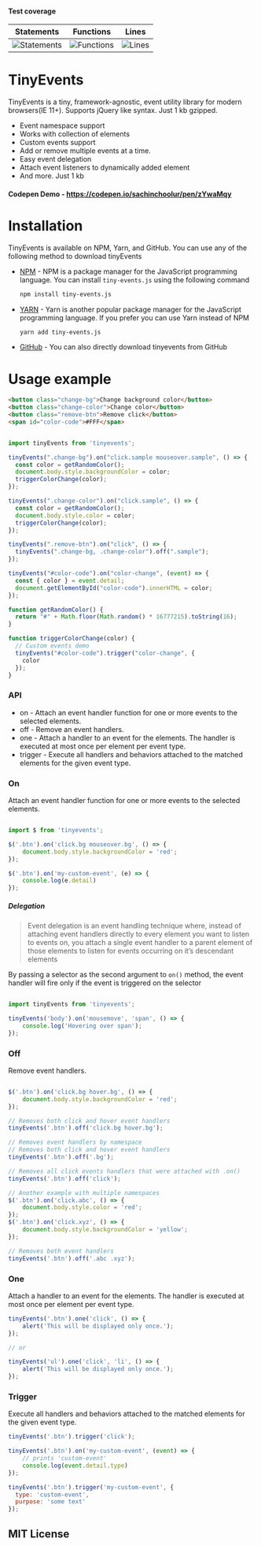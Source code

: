 #### Test coverage

| Statements                                                                      | Functions                                                                   | Lines                                                               |
| ------------------------------------------------------------------------------- | --------------------------------------------------------------------------- | ------------------------------------------------------------------- |
| ![Statements](https://img.shields.io/badge/statements-100%25-brightgreen.svg) | ![Functions](https://img.shields.io/badge/functions-100%25-brightgreen.svg) | ![Lines](https://img.shields.io/badge/lines-100%25-brightgreen.svg) |



# TinyEvents

TinyEvents is a tiny, framework-agnostic, event utility library for modern browsers(IE 11+). Supports jQuery like syntax. Just 1 kb gzipped.

- Event namespace support
- Works with collection of elements
- Custom events support
- Add or remove multiple events at a time.
- Easy event delegation
- Attach event listeners to dynamically added element
- And more. Just 1 kb

#### Codepen Demo - https://codepen.io/sachinchoolur/pen/zYwaMqy


# Installation

TinyEvents is available on NPM, Yarn, and GitHub. You can use any of the following method to download tinyEvents

-   [NPM](https://www.npmjs.com/) - NPM is a package manager for the JavaScript
    programming language. You can install `tiny-events.js` using the following
    command

    ```sh
    npm install tiny-events.js
    ```

-   [YARN](https://yarnpkg.com/) - Yarn is another popular package manager for
    the JavaScript programming language. If you prefer you can use Yarn instead
    of NPM

    ```sh
    yarn add tiny-events.js
    ```

-   [GitHub](https://github.com/sachinchoolur/tinyevents/archive/master.zip) -
    You can also directly download tinyevents from GitHub


# Usage example

```html
<button class="change-bg">Change background color</button>
<button class="change-color">Change color</button>
<button class="remove-btn">Remove click</button>
<span id="color-code">#FFF</span>
```
```js

import tinyEvents from 'tinyevents';

tinyEvents(".change-bg").on("click.sample mouseover.sample", () => {
  const color = getRandomColor();
  document.body.style.backgroundColor = color;
  triggerColorChange(color);
});

tinyEvents(".change-color").on("click.sample", () => {
  const color = getRandomColor();
  document.body.style.color = color;
  triggerColorChange(color);
});

tinyEvents(".remove-btn").on("click", () => {
  tinyEvents(".change-bg, .change-color").off(".sample");
});

tinyEvents("#color-code").on("color-change", (event) => {
  const { color } = event.detail;
  document.getElementById("color-code").innerHTML = color;
});

function getRandomColor() {
  return "#" + Math.floor(Math.random() * 16777215).toString(16);
}

function triggerColorChange(color) {
  // Custom events demo
  tinyEvents("#color-code").trigger("color-change", {
    color
  });
}

```

### API
- on - Attach an event handler function for one or more events to the selected elements.
- off - Remove an event handlers.
- one - Attach a handler to an event for the elements. The handler is executed at most once per element per event type.
- trigger - Execute all handlers and behaviors attached to the matched elements for the given event type.


### On
Attach an event handler function for one or more events to the selected elements.

```js

import $ from 'tinyevents';

$('.btn').on('click.bg mouseover.bg', () => {
    document.body.style.backgroundColor = 'red';
});

$('.btn').on('my-custom-event', (e) => {
    console.log(e.detail)
});
```
##### Delegation

> Event delegation is an event handling technique where, instead of attaching event handlers directly to every element you want to listen to events on, you attach a single event handler to a parent element of those elements to listen for events occurring on it’s descendant elements

By passing a selector as the second argument to `on()` method, the event handler will fire only if the event is triggered on the selector

```js

import tinyEvents from 'tinyevents';

tinyEvents('body').on('mousemove', 'span', () => {
    console.log('Hovering over span');
});


```

### Off
Remove event handlers.

```js

$('.btn').on('click.bg hover.bg', () => {
    document.body.style.backgroundColor = 'red';
});

// Removes both click and hover event handlers
tinyEvents('.btn').off('click.bg hover.bg');

// Removes event handlers by namespace
// Removes both click and hover event handlers
tinyEvents('.btn').off('.bg');

// Removes all click events handlers that were attached with .on()
tinyEvents('.btn').off('click');

// Another example with multiple namespaces
$('.btn').on('click.abc', () => {
    document.body.style.color = 'red';
});
$('.btn').on('click.xyz', () => {
    document.body.style.backgroundColor = 'yellow';
});

// Removes both event handlers
tinyEvents('.btn').off('.abc .xyz');

```

### One

Attach a handler to an event for the elements. The handler is executed at most once per element per event type.

```js
tinyEvents('.btn').one('click', () => {
    alert('This will be displayed only once.');
});

// or

tinyEvents('ul').one('click', 'li', () => {
    alert('This will be displayed only once.');
});
```


### Trigger
Execute all handlers and behaviors attached to the matched elements for the given event type.

```js
tinyEvents('.btn').trigger('click');

tinyEvents('.btn').on('my-custom-event', (event) => {
    // prints 'custom-event'
    console.log(event.detail.type)
});

tinyEvents('.btn').trigger('my-custom-event', {
  type: 'custom-event',
  purpose: 'some text'
});
```

## MIT License
